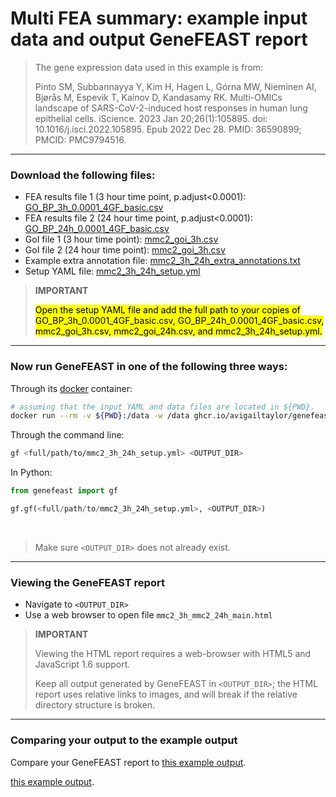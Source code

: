 # Multi FEA summary: example input data and output GeneFEAST report

> The gene expression data used in this example is from: 
>
> Pinto SM, Subbannayya Y, Kim H, Hagen L, Górna MW, Nieminen AI, Bjørås M, Espevik T, Kainov D, Kandasamy RK. Multi-OMICs landscape of SARS-CoV-2-induced host responses in human lung epithelial cells. iScience. 2023 Jan 20;26(1):105895. doi: 10.1016/j.isci.2022.105895. Epub 2022 Dec 28. PMID: 36590899; PMCID: PMC9794516.

---
### Download the following files:

- FEA results file 1 (3 hour time point, p.adjust<0.0001): [GO_BP_3h_0.0001_4GF_basic.csv](https://avigailtaylor.github.io/GeneFEAST/GO_BP_3h_0.0001_4GF_basic.csv)
- FEA results file 2 (24 hour time point, p.adjust<0.0001): [GO_BP_24h_0.0001_4GF_basic.csv](https://avigailtaylor.github.io/GeneFEAST/GO_BP_24h_0.0001_4GF_basic.csv)
- GoI file 1 (3 hour time point): [mmc2_goi_3h.csv](https://avigailtaylor.github.io/GeneFEAST/mmc2_goi_3h.csv)
- GoI file 2 (24 hour time point): [mmc2_goi_3h.csv](https://avigailtaylor.github.io/GeneFEAST/mmc2_goi_24h.csv)
- Example extra annotation file: [mmc2_3h_24h_extra_annotations.txt](https://avigailtaylor.github.io/GeneFEAST/mmc2_3h_24h_extra_annotations.txt)
- Setup YAML file: [mmc2_3h_24h_setup.yml](https://avigailtaylor.github.io/GeneFEAST/mmc2_3h_24h_setup.yml)
  
> **IMPORTANT**
> 
> <mark>Open the setup YAML file and add the full path to your copies of GO_BP_3h_0.0001_4GF_basic.csv, GO_BP_24h_0.0001_4GF_basic.csv, mmc2_goi_3h.csv, mmc2_goi_24h.csv, and mmc2_3h_24h_setup.yml.</mark>

---
### Now run GeneFEAST in one of the following three ways:

Through its [docker](https://docs.docker.com/get-docker/) container:

```bash
# assuming that the input YAML and data files are located in ${PWD}.
docker run --rm -v ${PWD}:/data -w /data ghcr.io/avigailtaylor/genefeast gf mmc2_3h_24h_setup.yml <OUTPUT_DIR>
```

Through the command line:

```bash
gf <full/path/to/mmc2_3h_24h_setup.yml> <OUTPUT_DIR>
```

In Python:

```python
from genefeast import gf

gf.gf(<full/path/to/mmc2_3h_24h_setup.yml>, <OUTPUT_DIR>)
```

<br>

> Make sure `<OUTPUT_DIR>` does not already exist.

---

### Viewing the GeneFEAST report

- Navigate to `<OUTPUT_DIR>`
- Use a web browser to open file `mmc2_3h_mmc2_24h_main.html`

> **IMPORTANT**
> 
> Viewing the HTML report requires a web-browser with HTML5 and JavaScript 1.6 support.
>
> Keep all output generated by GeneFEAST in `<OUTPUT_DIR>`; the HTML report uses relative links to images, and will break if the relative directory structure is broken.

---

### Comparing your output to the example output

Compare your GeneFEAST report to <a href="https://github.com/avigailtaylor/GeneFEAST/tree/main/mmc2_3h_24h_output">this example output</a>. 

[this example output](https://avigailtaylor.github.io/GeneFEAST/mmc2_3h_24h_output).
